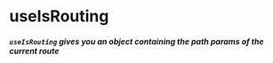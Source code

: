 # useIsRouting

##### `useIsRouting` gives you an object containing the path params of the current route
